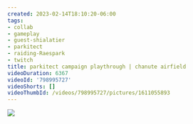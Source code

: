 ```yaml
---
created: 2023-02-14T18:10:20-06:00
tags:
- collab
- gameplay
- guest-shialatier
- parkitect
- raiding-Raespark
- twitch
title: parkitect campaign playthrough | chanute airfield
videoDuration: 6367
videoId: '798995727'
videoShorts: []
videoThumbId: /videos/798995727/pictures/1611055893
---
```


![](20230215001020.jpg)
